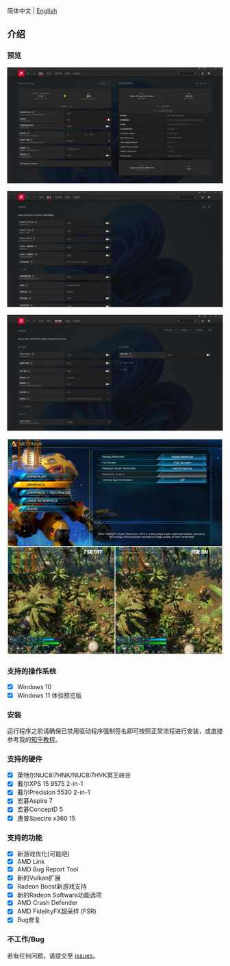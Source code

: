简体中文 | [English](./README.md)

## 介绍



### 预览

![system](Screenshots/system_cn.png)

![graphics](Screenshots/graphics_cn.png)

![display](Screenshots/display_cn.png)

![fsr](Screenshots/fsr.png)

### 支持的操作系统

* [x] Windows 10
* [x] Windows 11 体验预览版

### 安装

运行程序之前请确保已禁用驱动程序强制签名即可按照正常流程进行安装，或直接参考我的[知乎教程](https://zhuanlan.zhihu.com/p/333841073)。

### 支持的硬件

* [x] 英特尔NUC8i7HNK/NUC8i7HVK冥王峡谷
* [x] 戴尔XPS 15 9575 2-in-1
* [x] 戴尔Precision 5530 2-in-1
* [x] 宏碁Aspire 7
* [x] 宏碁ConceptD 5
* [x] 惠普Spectre x360 15

### 支持的功能

* [x] 新游戏优化(可能吧)
* [x] AMD Link
* [x] AMD Bug Report Tool
* [x] 新的Vulkan扩展
* [x] Radeon Boost新游戏支持
* [x] 新的Radeon Software功能选项
* [x] AMD Crash Defender
* [x] AMD FidelityFX超采样 (FSR)
* [x] Bug修复

### 不工作/Bug

若有任何问题，请提交至 [issues](https://github.com/leogcry22/Hades-VegaM/issues)。
